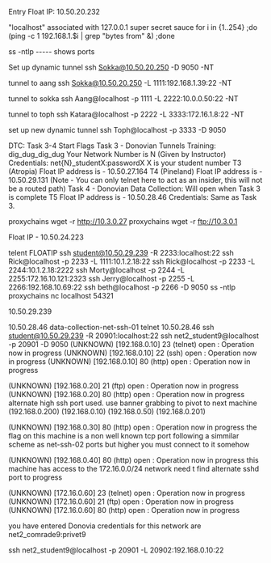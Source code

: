 Entry Float IP: 10.50.20.232

"localhost" associated with 127.0.0.1
super secret sauce
for i in {1..254} ;do (ping -c 1 192.168.1.$i | grep "bytes from" &) ;done

ss -ntlp ----- shows ports


Set up dynamic tunnel
ssh Sokka@10.50.20.250 -D 9050 -NT

tunnel to aang
ssh Sokka@10.50.20.250 -L 1111:192.168.1.39:22 -NT

tunnel to sokka
ssh Aang@localhost -p 1111 -L 2222:10.0.0.50:22 -NT

tunnel to toph
ssh Katara@localhost -p 2222 -L 3333:172.16.1.8:22 -NT

set up new dynamic tunnel
ssh Toph@localhost -p 3333 -D 9050



DTC: Task 3-4 Start Flags
Task 3 - Donovian Tunnels Training: dig_dug_dig_dug
Your Network Number is N (Given by Instructor)
Credentials: net{N}_studentX:passwordX
X is your student number
T3 (Atropia) Float IP address is - 10.50.27.164
T4 (Pineland) Float IP address is - 10.50.29.131 (Note - You can only telnet here to act as an insider, this will not be a routed path)
Task 4 - Donovian Data Collection: Will open when Task 3 is complete
T5 Float IP address is - 10.50.28.46
Credentials: Same as Task 3.


proxychains wget -r http://10.3.0.27
proxychains wget -r ftp://10.3.0.1

Float IP - 10.50.24.223

telent FLOATIP
ssh student@10.50.29.239 -R 2233:localhost:22
ssh Rick@localhost -p 2233 -L 1111:10.1.2.18:22
ssh Rick@localhost -p 2233 -L 2244:10.1.2.18:2222
ssh Morty@localhost -p 2244 -L 2255:172.16.10.121:2323
ssh Jerry@localhost -p 2255 -L 2266:192.168.10.69:22
ssh beth@localhost -p 2266 -D 9050
ss -ntlp
proxychains nc localhost 54321


10.50.29.239

10.50.28.46
data-collection-net-ssh-01
telnet 10.50.28.46
ssh student@10.50.29.239 -R 20901:localhost:22
ssh net2_student9@localhost -p 20901 -D 9050
(UNKNOWN) [192.168.0.10] 23 (telnet) open : Operation now in progress
(UNKNOWN) [192.168.0.10] 22 (ssh) open : Operation now in progress
(UNKNOWN) [192.168.0.10] 80 (http) open : Operation now in progress

(UNKNOWN) [192.168.0.20] 21 (ftp) open : Operation now in progress
(UNKNOWN) [192.168.0.20] 80 (http) open : Operation now in progress
alternate high ssh port used. use banner grabbing to pivot to next machine
(192.168.0.200)
(192.168.0.10)
(192.168.0.50)
(192.168.0.201) 
 



(UNKNOWN) [192.168.0.30] 80 (http) open : Operation now in progress
the flag on this machine is a non well known tcp port following 
a simmilar scheme as net-ssh-02 ports but higher
you must connect to it somehow

(UNKNOWN) [192.168.0.40] 80 (http) open : Operation now in progress
this machine has access to the 172.16.0.0/24 network
need t find alternate sshd port to progress

(UNKNOWN) [172.16.0.60] 23 (telnet) open : Operation now in progress
(UNKNOWN) [172.16.0.60] 21 (ftp) open : Operation now in progress
(UNKNOWN) [172.16.0.60] 80 (http) open : Operation now in progress



you have entered Donovia credentials for this network are 
net2_comrade9:privet9


ssh net2_student9@localhost -p 20901 -L 20902:192.168.0.10:22




























